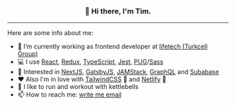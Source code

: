 <h3 align="center">👋 Hi there, I'm Tim.</h3>

---

Here are some info about me:

- 🔭 I’m currently working as frontend developer at [lifetech (Turkcell Group)](https://lifetech.by/)
- 💻 I use [React](https://reactjs.org/), [Redux](https://redux.js.org/), [TypeScript](https://www.typescriptlang.org/), [Jest](https://jestjs.io/), [PUG](https://pugjs.org/)/[Sass](https://sass-lang.com/)
- 🧁 Interested in [NextJS](https://nextjs.org/), [GatsbyJS](https://www.gatsbyjs.com/), [JAMStack](https://jamstack.org/), [GraphQL](https://graphql.org/) and [Subabase](https://supabase.io/)
- ❤ Also I'm in love with [TailwindCSS](https://tailwindcss.com/) 💚 and [Netlify](https://www.netlify.com/) 💙
- 💪 I like to run and workout with kettlebells
- 📫 How to reach me: [write me email](mailto:t.seryakov@mail.com)
